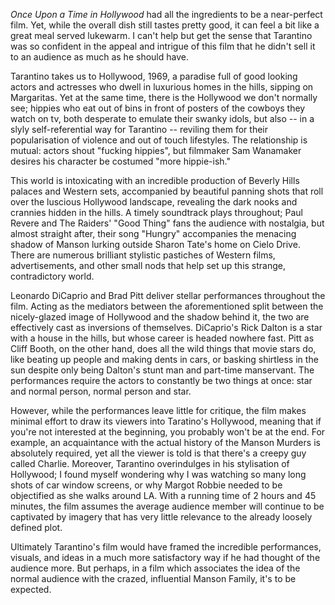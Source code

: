 *Once Upon a Time in Hollywood* had all the ingredients to be a
near-perfect film. Yet, while the overall dish still tastes pretty good,
it can feel a bit like a great meal served lukewarm. I can't help but
get the sense that Tarantino was so confident in the appeal and intrigue
of this film that he didn't sell it to an audience as much as he should
have.

Tarantino takes us to Hollywood, 1969, a paradise full of good looking
actors and actresses who dwell in luxurious homes in the hills, sipping
on Margaritas. Yet at the same time, there is the Hollywood we don't
normally see; hippies who eat out of bins in front of posters of the
cowboys they watch on tv, both desperate to emulate their swanky idols,
but also -- in a slyly self-referential way for Tarantino -- reviling
them for their popularisation of violence and out of touch lifestyles.
The relationship is mutual: actors shout "fucking hippies", but
filmmaker Sam Wanamaker desires his character be costumed "more
hippie-ish."

This world is intoxicating with an incredible production of Beverly
Hills palaces and Western sets, accompanied by beautiful panning shots
that roll over the luscious Hollywood landscape, revealing the dark
nooks and crannies hidden in the hills. A timely soundtrack plays
throughout; Paul Revere and The Raiders' "Good Thing" fans the audience
with nostalgia, but almost straight after, their song "Hungry"
accompanies the menacing shadow of Manson lurking outside Sharon Tate's
home on Cielo Drive. There are numerous brilliant stylistic pastiches of
Western films, advertisements, and other small nods that help set up
this strange, contradictory world.

Leonardo DiCaprio and Brad Pitt deliver stellar performances throughout
the film. Acting as the mediators between the aforementioned split
between the nicely-glazed image of Hollywood and the shadow behind it,
the two are effectively cast as inversions of themselves. DiCaprio's
Rick Dalton is a star with a house in the hills, but whose career is
headed nowhere fast. Pitt as Cliff Booth, on the other hand, does all
the wild things that movie stars do, like beating up people and making
dents in cars, or basking shirtless in the sun despite only being
Dalton's stunt man and part-time manservant. The performances require
the actors to constantly be two things at once: star and normal person,
normal person and star.

However, while the performances leave little for critique, the film
makes minimal effort to draw its viewers into Taratino's Hollywood,
meaning that if you're not interested at the beginning, you probably
won't be at the end. For example, an acquaintance with the actual
history of the Manson Murders is absolutely required, yet all the viewer
is told is that there's a creepy guy called Charlie. Moreover, Tarantino
overindulges in his stylisation of Hollywood; I found myself wondering
why I was watching so many long shots of car window screens, or why
Margot Robbie needed to be objectified as she walks around LA. With a
running time of 2 hours and 45 minutes, the film assumes the average
audience member will continue to be captivated by imagery that has very
little relevance to the already loosely defined plot.

Ultimately Tarantino's film would have framed the incredible
performances, visuals, and ideas in a much more satisfactory way if he
had thought of the audience more. But perhaps, in a film which
associates the idea of the normal audience with the crazed, influential
Manson Family, it's to be expected.
